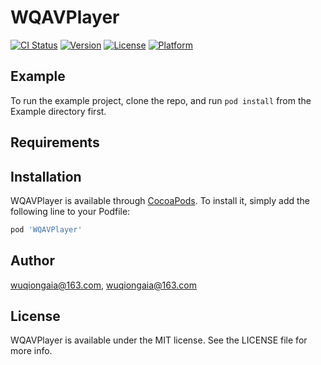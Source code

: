 # WQAVPlayer

[![CI Status](https://img.shields.io/travis/wuqiongaia@163.com/WQAVPlayer.svg?style=flat)](https://travis-ci.org/wuqiongaia@163.com/WQAVPlayer)
[![Version](https://img.shields.io/cocoapods/v/WQAVPlayer.svg?style=flat)](https://cocoapods.org/pods/WQAVPlayer)
[![License](https://img.shields.io/cocoapods/l/WQAVPlayer.svg?style=flat)](https://cocoapods.org/pods/WQAVPlayer)
[![Platform](https://img.shields.io/cocoapods/p/WQAVPlayer.svg?style=flat)](https://cocoapods.org/pods/WQAVPlayer)

## Example

To run the example project, clone the repo, and run `pod install` from the Example directory first.

## Requirements

## Installation

WQAVPlayer is available through [CocoaPods](https://cocoapods.org). To install
it, simply add the following line to your Podfile:

```ruby
pod 'WQAVPlayer'
```

## Author

wuqiongaia@163.com, wuqiongaia@163.com

## License

WQAVPlayer is available under the MIT license. See the LICENSE file for more info.
